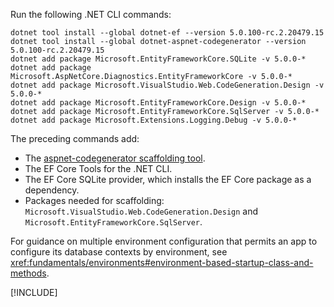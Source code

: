 Run the following .NET CLI commands:

```dotnetcli
dotnet tool install --global dotnet-ef --version 5.0.100-rc.2.20479.15
dotnet tool install --global dotnet-aspnet-codegenerator --version 5.0.100-rc.2.20479.15
dotnet add package Microsoft.EntityFrameworkCore.SQLite -v 5.0.0-*
dotnet add package Microsoft.AspNetCore.Diagnostics.EntityFrameworkCore -v 5.0.0-*
dotnet add package Microsoft.VisualStudio.Web.CodeGeneration.Design -v 5.0.0-*
dotnet add package Microsoft.EntityFrameworkCore.Design -v 5.0.0-*
dotnet add package Microsoft.EntityFrameworkCore.SqlServer -v 5.0.0-*
dotnet add package Microsoft.Extensions.Logging.Debug -v 5.0.0-*
```

The preceding commands add:

* The [aspnet-codegenerator scaffolding tool](xref:fundamentals/tools/dotnet-aspnet-codegenerator).
* The EF Core Tools for the .NET CLI.
* The EF Core SQLite provider, which installs the EF Core package as a dependency.
* Packages needed for scaffolding: `Microsoft.VisualStudio.Web.CodeGeneration.Design` and `Microsoft.EntityFrameworkCore.SqlServer`.

For guidance on multiple environment configuration that permits an app to configure its database contexts by environment, see <xref:fundamentals/environments#environment-based-startup-class-and-methods>.

[!INCLUDE[](~/includes/scaffoldTFM-5.md)]
